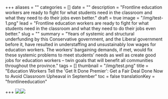 +++
aliases = ""
categories = []
date = ""
description = "Frontline education workers are ready to fight for what students need in the classroom and what they need to do their jobs even better."
draft = true
image = "/img/test-1.png"
lead = "Frontline education workers are ready to fight for what students need in the classroom and what they need to do their jobs even better."
slug = ""
summary = "Years of systemic and structural underfunding by this Conservative government, and the Liberal government before it, have resulted in understaffing and unsustainably low wages for education workers. The workers’ bargaining demands, if met, would fix these systemic problems to meet students’ needs as well as create good jobs for education workers – twin goals that will benefit all communities throughout the province."
tags = []
thumbnail = "/img/test.png"
title = "Education Workers Tell the 'Get It Done Premier': Get a Fair Deal Done Now to Avoid Classroom Upheaval in September"
toc = false
translationKey = "frontlineeducation"

+++
![](/img/the-document-converter-1250-ggobqufayiqsnrds-1.jpg)![](/img/the-document-converter-1250-ggobqufayiqsnrds-2.jpg)